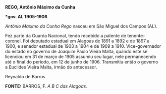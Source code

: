 **REGO, Antônio Máximo da Cunha**

**\*gov. AL 1905-1906.**

*Antônio Máximo da Cunha Rego* nasceu em São Miguel dos Campos (AL).

Fez parte da Guarda Nacional, tendo recebido a patente de
tenente-coronel. Foi deputado estadual em Alagoas de 1891 a 1892 e de
1897 a 1900, e senador estadual de 1903 a 1904 e de 1909 a 1910.
Vice-governador do estado no governo de Joaquim Paulo Vieira Malta,
quando este se licenciou em 31 de março de 1905 assumiu seu lugar, nele
permanecendo até o final do período, em 12 de junho de 1906. Transmitiu
então o governo a Euclides Vieira Malta, irmão do antecessor.

Reynaldo de Barros

**FONTE:** BARROS, F. *A B C das Alagoas.*
